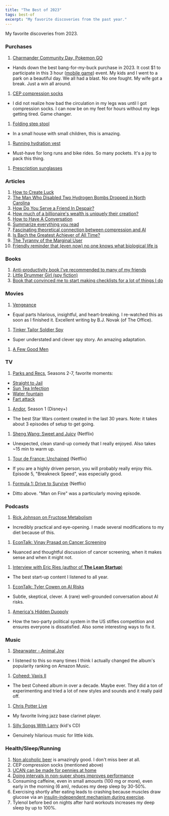 ```yaml
---
title: "The Best of 2023"
tags: best-of
excerpt: "My favorite discoveries from the past year."
---
```


My favorite discoveries from 2023.

### Purchases
1. [Charmander Community Day, Pokemon
   GO](https://www.pokemon.com/us/pokemon-news/pokemon-go-september-2023-community-day-classic-features-charmander)
  * Hands down the best bang-for-my-buck purchase in 2023. It cost $1 to
participate in this 3 hour ([mobile game](https://play.google.com/store/apps/details?id=com.nianticlabs.pokemongo)) event.
My kids and I went to a park on a beautiful day. We all had a blast. No one fought. My wife got a break. Just a win all around.
1. [CEP compression socks](https://www.amazon.com/gp/product/B086LHC6KL/)
  * I did not realize how bad the circulation in my legs was until I got compression socks. I can now be on my feet for hours without my legs getting tired. Game changer.
1. [Folding step stool](https://www.amazon.com/gp/product/B08P75D3LF)
  * In a small house with small children, this is amazing.
1. [Running hydration
   vest](https://www.salomon.com/en-us/shop/product/adv-skin-12-lc11657.html#color=68179)
  * Must-have for long runs and bike rides. So many pockets. It's a joy to pack this thing.
1. [Prescription
   sunglasses](https://www.roka.com/products/phantom-ti-prescription-sunglasses)

### Articles
1. [How to Create Luck](https://www.swyx.io/create-luck/)
1. [The Man Who Disabled Two Hydrogen Bombs Dropped in North Carolina](https://storycorps.org/stories/the-man-who-disabled-two-hydrogen-bombs-dropped-in-north-carolina/)
1. [How Do You Serve a Friend In Despair?](https://archive.is/byYLQ)
1. [How much of a billionaire's wealth is uniquely their creation?](https://astralcodexten.substack.com/p/billionaires-surplus-and-replaceability)
1. [How to Have A Conversation](https://tynan.coxm/letstalk/)
1. [Summarize everything you read](https://www.andreasfragner.com/writing/writing-summaries)
1. [Fascinating theoretical connection between compression and AI](https://conversationswith.rocks/data-compression-ai/)
1. [Is Bach the Greatest Achiever of All Time?](https://marginalrevolution.com/marginalrevolution/2023/09/is-bach-the-greatest-achiever-of-all-time.html)
1. [The Tyranny of the Marginal User](https://nothinghuman.substack.com/p/the-tyranny-of-the-marginal-user)
1. [Friendly reminder that (even now) no one knows what biological life is](https://blogs.scientificamerican.com/brainwaves/why-life-does-not-really-exist/)

### Books
1. [Anti-productivity
   book I've recommended to many of my friends](https://www.audible.com/pd/Four-Thousand-Weeks-Audiobook/1250834384)
1. [Little Drummer Girl (spy
   fiction)](https://www.audible.com/pd/The-Little-Drummer-Girl-Audiobook/B008KPJCSS)
1. [Book that convinced me to start making checklists for a lot of things I do](https://www.audible.com/pd/The-Checklist-Manifesto-Audiobook/B0030ZYDD2)

### Movies
1. [Vengeance](https://www.amazon.com/Vengeance-B-J-Novak/dp/B0B8NHM82F/)
  * Equal parts hilarious, insightful, and heart-breaking. I re-watched this as soon as
I finished it. Excellent writing by B.J. Novak (of The Office).
1. [Tinker Tailor Soldier
   Spy](https://www.amazon.com/Tinker-Tailor-Soldier-Gary-Oldman/dp/B009CGD4S8)
  * Super understated and clever spy story. An amazing adaptation.
1. [A Few Good
   Men](https://www.amazon.com/Few-Good-Men-Wolfgang-Bodison/dp/B008Y787W4)

### TV
1. [Parks and Recs](https://www.amazon.com/Parks-and-Recreation/dp/B0026Q4OMG), Seasons 2-7, favorite moments:
  * [Straight to Jail](https://www.youtube.com/watch?v=eiyfwZVAzGw)
  * [Sun Tea Infection](https://www.youtube.com/watch?v=Hyc1aMtnHJo)
  * [Water fountain](https://youtu.be/QoCOQb2u-N8?feature=shared&t=13)
  * [Fart attack](https://youtu.be/yC02rPw2NbA?feature=shared&t=21)
1. [Andor](https://www.disneyplus.com/series/star-wars-andor/3xsQKWG00GL5), Season 1 (Disney+)
  * The best Star Wars content created in the last 30 years. Note: it takes about 3 episodes of setup to get going.
1. [Sheng Wang: Sweet and
   Juicy](https://www.netflix.com/watch/81276951?trackId=255824129) (Netflix)
  * Unexpected, clean stand-up comedy that I really enjoyed. Also takes ~15 min to warm up.
1. [Tour de France:
   Unchained](https://www.netflix.com/watch/81517612?trackId=255824129) (Netflix)
  * If you are a highly driven person, you will probably really enjoy this.
    Episode 5, "Breakneck Speed", was especially good.
1. [Formula 1: Drive to
   Survive](https://www.netflix.com/watch/81443712?trackId=255824129) (Netflix)
  * Ditto above. "Man on Fire" was a particularly moving episode.

### Podcasts
1. [Rick Johnson on Fructose Metabolism](https://www.youtube.com/watch?v=LbSic4Oo8ME)
  * Incredibly practical and eye-opening. I made several modifications to my diet because of this.
1. [EconTalk: Vinay Prasad on Cancer
   Screening](https://www.econtalk.org/vinay-prasad-on-cancer-screening/)
  * Nuanced and thoughtful discussion of cancer screening, when it makes
    sense and when it might not.
1. [Interview with Eric Ries (author of __The Lean
   Startup__)](https://www.youtube.com/watch?v=xzebbzIntFc)
  * The best start-up content I listened to all year.
1. [EconTalk: Tyler Cowen on AI
   Risks](https://www.econtalk.org/tyler-cowen-on-the-risks-and-impact-of-artificial-intelligence/)
  * Subtle, skeptical, clever. A (rare) well-grounded conversation about AI risks.
1. [America's Hidden
   Duopoly](https://freakonomics.com/podcast/americas-hidden-duopoly-2/)
  * How the two-party political system in the US stifles competition and
    ensures everyone is dissatisfied. Also some interesting ways to fix it.

### Music
1. [Shearwater - Animal Joy](https://music.amazon.com/albums/B0073ASA7A)
  * I listened to this so many times I think I actually changed the album's
    popularity ranking on Amazon Music.
1. [Coheed: Vaxis II](https://music.amazon.com/albums/B09L5FC7HM)
  * The best Coheed album in over a decade. Maybe ever. They did a ton of
    experimenting and tried a lot of new styles and sounds and it really paid
off.
1. [Chris Potter Live](https://music.amazon.com/albums/B0BNLLSLXS)
  * My favorite living jazz base clarinet player.
1. [Silly Songs With Larry](https://music.amazon.com/albums/B0162ZI4C2) (kid's CD)
  * Genuinely hilarious music for little kids.

### Health/Sleep/Running
1. [Non alcoholic beer](https://athleticbrewing.com/) is amazingly good. I don't miss beer at all.
1. CEP compression socks (mentioned above)
1. [UCAN can be made for pennies at home](https://theplantedrunner.com/generation-ucan-alternative-you-can-make-for-pennies/)
1. [Doing intervals in non-super shoes improves performance](https://www.abstractsonline.com/pp8/#!/10799/presentation/3505)
1. Consuming caffeine, even in small amounts (100 mg or more), even early in the morning (6
   am), reduces my deep sleep by 30-50%.
1. Exercising shortly after eating leads to crashing because muscles draw glucose via an [insulin-independent mechanism during exercise](https://pubmed.ncbi.nlm.nih.gov/23899560/).
1. Tylenol before bed on nights after hard workouts increases my deep sleep by up to 100%.
